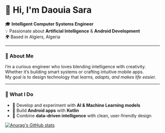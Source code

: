 # 👋 Hi, I'm Daouia Sara  

🎓 **Intelligent Computer Systems Engineer**  
💡 Passionate about **Artificial Intelligence** & **Android Development**  
🌍 Based in Algiers, Algeria  

---

### 🧠 About Me
I’m a curious engineer who loves blending intelligence with creativity. Whether it’s building smart systems or crafting intuitive mobile apps.  
My goal is to design technology that *learns, adapts, and makes life easier.*

---

### 🚀 What I Do
- 🤖 Develop and experiment with **AI & Machine Learning models**  
- 📱 Build **Android apps** with **Kotlin** 
- 🧩 Combine **data-driven intelligence** with clean, user-friendly design  


[![Anurag's GitHub stats](https://github-readme-stats.vercel.app/api?username=DaouiaSarah)](https://github.com/anuraghazra/github-readme-stats)
